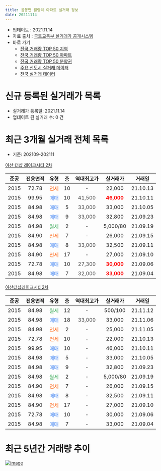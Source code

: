 ```yaml
---
title: 음봉면 월랑리 아파트 실거래 정보
date: 20211114
---
```


* 업데이트 : 2021.11.14
* 자료 출처 : [국토교통부 실거래가 공개시스템](http://rt.molit.go.kr)
* 바로 가기
    * [전국 거래량 TOP 50 지역](https://apt-info.github.io/apt-trade-info/tr)
    * [전국 거래량 TOP 50 아파트](https://apt-info.github.io/apt-trade-info/ta)
    * [전국 거래량 TOP 50 분양권](https://apt-info.github.io/apt-trade-info/tb)
    * [주요 신도시 실거래 데이터](https://apt-info.github.io/apt-trade-info/newtown)
    * [전국 실거래 데이터](https://apt-info.github.io/apt-trade-info/all)



<script async src="https://pagead2.googlesyndication.com/pagead/js/adsbygoogle.js"></script>
<!-- 기본광고 -->
<ins class="adsbygoogle"
     style="display:block"
     data-ad-client="ca-pub-1142216861245946"
     data-ad-slot="4805727019"
     data-ad-format="auto"
     data-full-width-responsive="true"></ins>
<script>
     (adsbygoogle = window.adsbygoogle || []).push({});
</script>


# 신규 등록된 실거래가 목록

* 실거래가 등록일: 2021.11.14
* 업데이트 된 실거래 수: 0 건




<script async src="https://pagead2.googlesyndication.com/pagead/js/adsbygoogle.js"></script>
<!-- 기본광고 -->
<ins class="adsbygoogle"
     style="display:block"
     data-ad-client="ca-pub-1142216861245946"
     data-ad-slot="4805727019"
     data-ad-format="auto"
     data-full-width-responsive="true"></ins>
<script>
     (adsbygoogle = window.adsbygoogle || []).push({});
</script>


# 최근 3개월 실거래 전체 목록
* 기준: 202109-202111


[아산 더샵 레이크시티 2차](https://search.naver.com/search.naver?query=%EC%95%84%EC%82%B0+%EB%8D%94%EC%83%B5+%EB%A0%88%EC%9D%B4%ED%81%AC%EC%8B%9C%ED%8B%B0+2%EC%B0%A8)

|준공|전용면적|유형|층|역대최고가|실거래가|거래일|
|:---:|:---:|:---:|:---:|:---:|:---:|:---:|
|2015|72.78|<span style="color:#FF5A00">전세</span>|10|<span style="color:#444444">-</span>|22,000|21.10.13|
|2015|99.95|<span style="color:#4285F3">매매</span>|10|<span style="color:#444444">41,500</span>|<b><span style="color:#FF0000">46,000</span></b>|21.10.11|
|2015|84.98|<span style="color:#4285F3">매매</span>|5|<span style="color:#444444">33,000</span>|33,000|21.10.05|
|2015|84.98|<span style="color:#4285F3">매매</span>|9|<span style="color:#444444">33,000</span>|32,800|21.09.23|
|2015|84.98|<span style="color:#34A853">월세</span>|2|<span style="color:#444444">-</span>|5,000/80|21.09.19|
|2015|84.90|<span style="color:#FF5A00">전세</span>|7|<span style="color:#444444">-</span>|26,000|21.09.15|
|2015|84.98|<span style="color:#4285F3">매매</span>|8|<span style="color:#444444">33,000</span>|32,500|21.09.11|
|2015|84.90|<span style="color:#FF5A00">전세</span>|17|<span style="color:#444444">-</span>|27,000|21.09.10|
|2015|72.78|<span style="color:#4285F3">매매</span>|10|<span style="color:#444444">27,300</span>|<b><span style="color:#FF0000">30,000</span></b>|21.09.06|
|2015|84.98|<span style="color:#4285F3">매매</span>|7|<span style="color:#444444">32,000</span>|<b><span style="color:#FF0000">33,000</span></b>|21.09.04|

[아산더샵레이크시티2차](https://search.naver.com/search.naver?query=%EC%95%84%EC%82%B0%EB%8D%94%EC%83%B5%EB%A0%88%EC%9D%B4%ED%81%AC%EC%8B%9C%ED%8B%B02%EC%B0%A8)

|준공|전용면적|유형|층|역대최고가|실거래가|거래일|
|:---:|:---:|:---:|:---:|:---:|:---:|:---:|
|2015|84.98|<span style="color:#34A853">월세</span>|12|<span style="color:#444444">-</span>|500/100|21.11.12|
|2015|84.98|<span style="color:#4285F3">매매</span>|18|<span style="color:#444444">33,000</span>|33,000|21.11.06|
|2015|84.98|<span style="color:#FF5A00">전세</span>|2|<span style="color:#444444">-</span>|25,000|21.11.05|
|2015|72.78|<span style="color:#FF5A00">전세</span>|10|<span style="color:#444444">-</span>|22,000|21.10.13|
|2015|99.95|<span style="color:#4285F3">매매</span>|10|<span style="color:#444444">-</span>|46,000|21.10.11|
|2015|84.98|<span style="color:#4285F3">매매</span>|5|<span style="color:#444444">-</span>|33,000|21.10.05|
|2015|84.98|<span style="color:#4285F3">매매</span>|9|<span style="color:#444444">-</span>|32,800|21.09.23|
|2015|84.98|<span style="color:#34A853">월세</span>|2|<span style="color:#444444">-</span>|5,000/80|21.09.19|
|2015|84.90|<span style="color:#FF5A00">전세</span>|7|<span style="color:#444444">-</span>|26,000|21.09.15|
|2015|84.98|<span style="color:#4285F3">매매</span>|8|<span style="color:#444444">-</span>|32,500|21.09.11|
|2015|84.90|<span style="color:#FF5A00">전세</span>|17|<span style="color:#444444">-</span>|27,000|21.09.10|
|2015|72.78|<span style="color:#4285F3">매매</span>|10|<span style="color:#444444">-</span>|30,000|21.09.06|
|2015|84.98|<span style="color:#4285F3">매매</span>|7|<span style="color:#444444">-</span>|33,000|21.09.04|



<script async src="https://pagead2.googlesyndication.com/pagead/js/adsbygoogle.js"></script>
<!-- 기본광고 -->
<ins class="adsbygoogle"
     style="display:block"
     data-ad-client="ca-pub-1142216861245946"
     data-ad-slot="4805727019"
     data-ad-format="auto"
     data-full-width-responsive="true"></ins>
<script>
     (adsbygoogle = window.adsbygoogle || []).push({});
</script>


# 최근 5년간 거래량 추이


<div style="width:100%;">
    <canvas id="deal_progress" height="200"></canvas>
</div>

<script>
new Chart(document.getElementById("deal_progress"), {
    type: 'line',
    data: {
        labels: ['16.01','16.02','16.03','16.04','16.05','16.06','16.07','16.08','16.09','16.10','16.11','16.12','17.01','17.02','17.03','17.04','17.05','17.06','17.07','17.08','17.09','17.10','17.11','17.12','18.01','18.02','18.03','18.04','18.05','18.06','18.07','18.08','18.09','18.10','18.11','18.12','19.01','19.02','19.03','19.04','19.05','19.06','19.07','19.08','19.09','19.10','19.11','19.12','20.01','20.02','20.03','20.04','20.05','20.06','20.07','20.08','20.09','20.10','20.11','20.12','21.01','21.02','21.03','21.04','21.05','21.06','21.07','21.08','21.09','21.10','21.11'],
        datasets: [{
            label: '매매/분양권',
            data: [0,1,2,7,3,0,2,2,3,4,2,3,0,0,0,6,3,2,3,1,1,5,3,2,0,1,1,0,0,1,1,0,0,1,1,1,1,0,4,2,4,2,3,3,5,6,15,19,8,11,3,7,10,12,14,1,4,5,7,22,7,2,11,0,8,3,4,4,8,4,1],
            borderColor: "rgba(66, 133, 243, 1)",
            backgroundColor: "rgba(66, 133, 243, 0.05)",
            borderWidth: 1,
            pointRadius: 0,
            fill: false,
            lineTension: 0
        },{
            label: '전/월세',
            data: [11,13,8,4,2,2,1,1,1,0,0,2,1,3,5,1,2,1,0,1,0,1,2,1,5,2,4,4,2,2,2,1,4,1,0,2,4,3,3,1,2,3,3,1,2,1,1,7,7,3,3,1,3,2,10,2,2,1,2,7,6,1,5,3,3,4,1,3,6,2,2],
            borderColor: "rgba(255, 90, 0, 1)",
            backgroundColor: "rgba(255, 90, 0, 0.05)",
            borderWidth: 1,
            pointRadius: 0,
            fill: false,
            lineTension: 0
        },{
            label: '합계',
            data: [11,14,10,11,5,2,3,3,4,4,2,5,1,3,5,7,5,3,3,2,1,6,5,3,5,3,5,4,2,3,3,1,4,2,1,3,5,3,7,3,6,5,6,4,7,7,16,26,15,14,6,8,13,14,24,3,6,6,9,29,13,3,16,3,11,7,5,7,14,6,3],
            borderColor: "rgba(0, 0, 0, 1)",
            backgroundColor: "rgba(0, 0, 0, 0.03)",
            borderWidth: 0.1,
            pointRadius: 0,
            fill: true,
            lineTension: 0
        }
        ]
    },
    options: {
        responsive: true,
        title: {
            display: false
        },
        tooltips: {
            mode: 'index',
            intersect: false
        },
        hover: {
            mode: 'nearest',
            intersect: true
        },
        scales: {
            xAxes: [{
                display: true,
                scaleLabel: {
                    display: true,
                    labelString: '년/월'
                }
            }],
            yAxes: [{
                display: true,
                ticks: {
                    suggestedMin: 0,
                },
                scaleLabel: {
                    display: true,
                    labelString: '실거래 수'
                }
            }]
        }
    }
});

</script>


[![image](https://apt-info.github.io/images/2020-01-03-apt-trade-info/1024x500.png)](https://play.google.com/store/apps/details?id=com.aptinfo.apttradeinfo)

